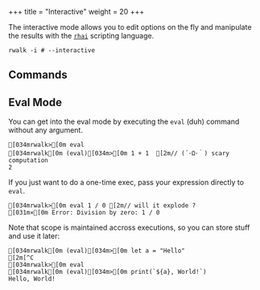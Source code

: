 +++
title = "Interactive"
weight = 20
+++

The interactive mode allows you to edit options on the fly and manipulate the results with the [`rhai`](https://rhai.rs) scripting language.

```bash, copy
rwalk -i # --interactive
```

## Commands

## Eval Mode

You can get into the eval mode by executing the `eval` (duh) command without any argument. 

```ansi
[034mrwalk>[0m eval
[034mrwalk[0m (eval)[034m>[0m 1 + 1  [2m// (´･Ω･｀) scary computation
2
```

If you just want to do a one-time exec, pass your expression directly to `eval`.

```ansi
[034mrwalk>[0m eval 1 / 0 [2m// will it explode ?
[031m⨯[0m Error: Division by zero: 1 / 0
```

Note that scope is maintained accross executions, so you can store stuff and use it later:

```ansi
[034mrwalk[0m (eval)[034m>[0m let a = "Hello"
[2m[^C
[034mrwalk>[0m eval
[034mrwalk[0m (eval)[034m>[0m print(`${a}, World!`)
Hello, World!
```